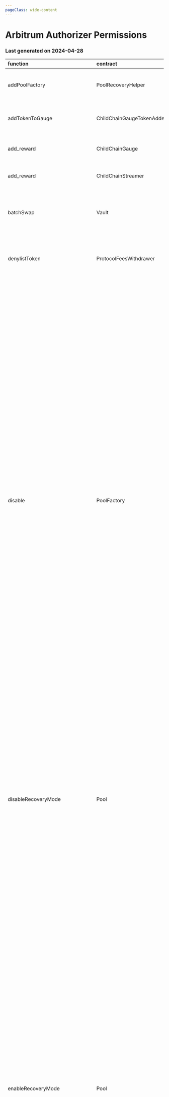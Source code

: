 ```yaml
---
pageClass: wide-content
---
```


# Arbitrum Authorizer Permissions

### Last generated on 2024-04-28

| function                          | contract                       | callerNames                                                                                                                                                                                                                    | callerAddresses                                                                                                                                                                                                                                                                                                                                                                                                                                                                                                                                                                                                          | deployments                                                                                                                                                                                                                                                                                                                                                                                                                                                                                                                                                                                                                                                                                                                                                                                                                                                                                                                                                                                                                                                                                                                                                                                                                                                                                                                                                                                                                                                                                                                                                                                                                                                                                                                                                                                                                                                                                                                                                                                                                                                                                                                                                                                                                                                                                                                                                                                                                                                                                                                                                                                                                                                                   | description                                                                                                                                                                                                                                                      |
|:----------------------------------|:-------------------------------|:-------------------------------------------------------------------------------------------------------------------------------------------------------------------------------------------------------------------------------|:-------------------------------------------------------------------------------------------------------------------------------------------------------------------------------------------------------------------------------------------------------------------------------------------------------------------------------------------------------------------------------------------------------------------------------------------------------------------------------------------------------------------------------------------------------------------------------------------------------------------------|:------------------------------------------------------------------------------------------------------------------------------------------------------------------------------------------------------------------------------------------------------------------------------------------------------------------------------------------------------------------------------------------------------------------------------------------------------------------------------------------------------------------------------------------------------------------------------------------------------------------------------------------------------------------------------------------------------------------------------------------------------------------------------------------------------------------------------------------------------------------------------------------------------------------------------------------------------------------------------------------------------------------------------------------------------------------------------------------------------------------------------------------------------------------------------------------------------------------------------------------------------------------------------------------------------------------------------------------------------------------------------------------------------------------------------------------------------------------------------------------------------------------------------------------------------------------------------------------------------------------------------------------------------------------------------------------------------------------------------------------------------------------------------------------------------------------------------------------------------------------------------------------------------------------------------------------------------------------------------------------------------------------------------------------------------------------------------------------------------------------------------------------------------------------------------------------------------------------------------------------------------------------------------------------------------------------------------------------------------------------------------------------------------------------------------------------------------------------------------------------------------------------------------------------------------------------------------------------------------------------------------------------------------------------------------|:-----------------------------------------------------------------------------------------------------------------------------------------------------------------------------------------------------------------------------------------------------------------|
| addPoolFactory                    | PoolRecoveryHelper             | ['multisigs/blabs_ops']                                                                                                                                                                                                        | ['[0x56ebA8dcDcEC3161Dd220c4B4131c27aF201F892](https://arbiscan.io/address/0x56ebA8dcDcEC3161Dd220c4B4131c27aF201F892)']                                                                                                                                                                                                                                                                                                                                                                                                                                                                                                 | ['[20221123-pool-recovery-helper](https://github.com/balancer/balancer-deployments/blob/master/tasks/20221123-pool-recovery-helper)']                                                                                                                                                                                                                                                                                                                                                                                                                                                                                                                                                                                                                                                                                                                                                                                                                                                                                                                                                                                                                                                                                                                                                                                                                                                                                                                                                                                                                                                                                                                                                                                                                                                                                                                                                                                                                                                                                                                                                                                                                                                                                                                                                                                                                                                                                                                                                                                                                                                                                                                                         | Adds a Pool Factory and all pools it created to the [poolRecoveryHelper](https://forum.balancer.fi/t/bip-121-permission-granting-recovery-mode/4045#grant-the-following-roles-to-the-balancer-labs-ops-multisigs-on-each-network-5) for monitoring.              |
| addTokenToGauge                   | ChildChainGaugeTokenAdder      | ['multisigs/lm']                                                                                                                                                                                                               | ['[0xc38c5f97B34E175FFd35407fc91a937300E33860](https://arbiscan.io/address/0xc38c5f97B34E175FFd35407fc91a937300E33860)']                                                                                                                                                                                                                                                                                                                                                                                                                                                                                                 | ['[20220527-child-chain-gauge-token-adder](https://github.com/balancer/balancer-deployments/blob/master/tasks/20220527-child-chain-gauge-token-adder)']                                                                                                                                                                                                                                                                                                                                                                                                                                                                                                                                                                                                                                                                                                                                                                                                                                                                                                                                                                                                                                                                                                                                                                                                                                                                                                                                                                                                                                                                                                                                                                                                                                                                                                                                                                                                                                                                                                                                                                                                                                                                                                                                                                                                                                                                                                                                                                                                                                                                                                                       | Whitelists a new token to be used as a reward token for a particular gauge.                                                                                                                                                                                      |
| add_reward                        | ChildChainGauge                | ['multisigs/lm']                                                                                                                                                                                                               | ['[0xc38c5f97B34E175FFd35407fc91a937300E33860](https://arbiscan.io/address/0xc38c5f97B34E175FFd35407fc91a937300E33860)']                                                                                                                                                                                                                                                                                                                                                                                                                                                                                                 | ['[20230316-child-chain-gauge-factory-v2](https://github.com/balancer/balancer-deployments/blob/master/tasks/20230316-child-chain-gauge-factory-v2)']                                                                                                                                                                                                                                                                                                                                                                                                                                                                                                                                                                                                                                                                                                                                                                                                                                                                                                                                                                                                                                                                                                                                                                                                                                                                                                                                                                                                                                                                                                                                                                                                                                                                                                                                                                                                                                                                                                                                                                                                                                                                                                                                                                                                                                                                                                                                                                                                                                                                                                                         | Enables a reward token for direct incentives on a gauge.                                                                                                                                                                                                         |
| add_reward                        | ChildChainStreamer             | ['20220527-child-chain-gauge-token-adder/ChildChainGaugeTokenAdder']                                                                                                                                                           | ['[0xbfD9769b061E57e478690299011A028194D66e3C](https://arbiscan.io/address/0xbfD9769b061E57e478690299011A028194D66e3C)']                                                                                                                                                                                                                                                                                                                                                                                                                                                                                                 | ['[20220413-child-chain-gauge-factory](https://github.com/balancer/balancer-deployments/blob/master/tasks/20220413-child-chain-gauge-factory)']                                                                                                                                                                                                                                                                                                                                                                                                                                                                                                                                                                                                                                                                                                                                                                                                                                                                                                                                                                                                                                                                                                                                                                                                                                                                                                                                                                                                                                                                                                                                                                                                                                                                                                                                                                                                                                                                                                                                                                                                                                                                                                                                                                                                                                                                                                                                                                                                                                                                                                                               | Not Found                                                                                                                                                                                                                                                        |
| batchSwap                         | Vault                          | ['20211203-batch-relayer/BalancerRelayer', '20230314-batch-relayer-v5/BalancerRelayer', '20231031-batch-relayer-v6/BalancerRelayer', '20220916-batch-relayer-v4/BalancerRelayer', '20220720-batch-relayer-v3/BalancerRelayer'] | ['[0x466262c2a275aB106E54D95B5B04603e12b58cA1](https://arbiscan.io/address/0x466262c2a275aB106E54D95B5B04603e12b58cA1)', '[0x598ce0f1ab64B27256759ef99d883EE51138b9bd](https://arbiscan.io/address/0x598ce0f1ab64B27256759ef99d883EE51138b9bd)', '[0x9B892E515D2Ab8869F17488d64B3b918731cc70d](https://arbiscan.io/address/0x9B892E515D2Ab8869F17488d64B3b918731cc70d)', '[0x42E49B48573c725ee32d2579060Ed06894f97002](https://arbiscan.io/address/0x42E49B48573c725ee32d2579060Ed06894f97002)', '[0x5bf3B7c14b10f16939d63Bd679264A1Aa951B4D5](https://arbiscan.io/address/0x5bf3B7c14b10f16939d63Bd679264A1Aa951B4D5)'] | ['[20210418-vault](https://github.com/balancer/balancer-deployments/blob/master/tasks/20210418-vault)']                                                                                                                                                                                                                                                                                                                                                                                                                                                                                                                                                                                                                                                                                                                                                                                                                                                                                                                                                                                                                                                                                                                                                                                                                                                                                                                                                                                                                                                                                                                                                                                                                                                                                                                                                                                                                                                                                                                                                                                                                                                                                                                                                                                                                                                                                                                                                                                                                                                                                                                                                                       | Allow a relayer to make a multihop trade or source liquidity from multiple pools on a users behalf.  [Relayer permissions notes](https://github.com/BalancerMaxis/multisig-ops/blob/staging/docs/Authorizer/vault_permissions.md).                               |
| denylistToken                     | ProtocolFeesWithdrawer         | ['multisigs/emergency']                                                                                                                                                                                                        | ['[0xf404C5a0c02397f0908A3524fc5eb84e68Bbe60D](https://arbiscan.io/address/0xf404C5a0c02397f0908A3524fc5eb84e68Bbe60D)']                                                                                                                                                                                                                                                                                                                                                                                                                                                                                                 | ['[20220517-protocol-fee-withdrawer](https://github.com/balancer/balancer-deployments/blob/master/tasks/20220517-protocol-fee-withdrawer)']                                                                                                                                                                                                                                                                                                                                                                                                                                                                                                                                                                                                                                                                                                                                                                                                                                                                                                                                                                                                                                                                                                                                                                                                                                                                                                                                                                                                                                                                                                                                                                                                                                                                                                                                                                                                                                                                                                                                                                                                                                                                                                                                                                                                                                                                                                                                                                                                                                                                                                                                   | Adds a token to the ProtocolFeeWithdrawer deny list which prevents the withdrawal of that token from the ProtocolFeeCollector.                                                                                                                                   |
| disable                           | PoolFactory                    | ['multisigs/blabs_ops', 'multisigs/emergency', 'multisigs/dao']                                                                                                                                                                | ['[0x56ebA8dcDcEC3161Dd220c4B4131c27aF201F892](https://arbiscan.io/address/0x56ebA8dcDcEC3161Dd220c4B4131c27aF201F892)', '[0xaF23DC5983230E9eEAf93280e312e57539D098D0](https://arbiscan.io/address/0xaF23DC5983230E9eEAf93280e312e57539D098D0)', '[0xf404C5a0c02397f0908A3524fc5eb84e68Bbe60D](https://arbiscan.io/address/0xf404C5a0c02397f0908A3524fc5eb84e68Bbe60D)']                                                                                                                                                                                                                                                 | ['[20220817-aave-rebalanced-linear-pool](https://github.com/balancer/balancer-deployments/blob/master/tasks/20220817-aave-rebalanced-linear-pool)', '[20230320-weighted-pool-v4](https://github.com/balancer/balancer-deployments/blob/master/tasks/20230320-weighted-pool-v4)', '[20230409-yearn-linear-pool-v2](https://github.com/balancer/balancer-deployments/blob/master/tasks/20230409-yearn-linear-pool-v2)', '[20220908-weighted-pool-v2](https://github.com/balancer/balancer-deployments/blob/master/tasks/20220908-weighted-pool-v2)', '[20221021-managed-pool](https://github.com/balancer/balancer-deployments/blob/master/tasks/20221021-managed-pool)', '[20230410-aave-linear-pool-v5](https://github.com/balancer/balancer-deployments/blob/master/tasks/20230410-aave-linear-pool-v5)', '[20230411-managed-pool-v2](https://github.com/balancer/balancer-deployments/blob/master/tasks/20230411-managed-pool-v2)', '[20230206-composable-stable-pool-v3](https://github.com/balancer/balancer-deployments/blob/master/tasks/20230206-composable-stable-pool-v3)', '[20230206-aave-rebalanced-linear-pool-v4](https://github.com/balancer/balancer-deployments/blob/master/tasks/20230206-aave-rebalanced-linear-pool-v4)', '[20221207-aave-rebalanced-linear-pool-v3](https://github.com/balancer/balancer-deployments/blob/master/tasks/20221207-aave-rebalanced-linear-pool-v3)', '[20230320-composable-stable-pool-v4](https://github.com/balancer/balancer-deployments/blob/master/tasks/20230320-composable-stable-pool-v4)', '[20211202-no-protocol-fee-lbp](https://github.com/balancer/balancer-deployments/blob/master/tasks/20211202-no-protocol-fee-lbp)', '[20221122-composable-stable-pool-v2](https://github.com/balancer/balancer-deployments/blob/master/tasks/20221122-composable-stable-pool-v2)', '[20230206-weighted-pool-v3](https://github.com/balancer/balancer-deployments/blob/master/tasks/20230206-weighted-pool-v3)', '[20230206-erc4626-linear-pool-v3](https://github.com/balancer/balancer-deployments/blob/master/tasks/20230206-erc4626-linear-pool-v3)', '[20230409-erc4626-linear-pool-v4](https://github.com/balancer/balancer-deployments/blob/master/tasks/20230409-erc4626-linear-pool-v4)', '[20220906-composable-stable-pool](https://github.com/balancer/balancer-deployments/blob/master/tasks/20220906-composable-stable-pool)', '[20230711-composable-stable-pool-v5](https://github.com/balancer/balancer-deployments/blob/master/tasks/20230711-composable-stable-pool-v5)', '[20230213-yearn-linear-pool](https://github.com/balancer/balancer-deployments/blob/master/tasks/20230213-yearn-linear-pool)'] | Disables new creation of pools from a pool factory.                                                                                                                                                                                                              |
| disableRecoveryMode               | Pool                           | ['multisigs/emergency']                                                                                                                                                                                                        | ['[0xf404C5a0c02397f0908A3524fc5eb84e68Bbe60D](https://arbiscan.io/address/0xf404C5a0c02397f0908A3524fc5eb84e68Bbe60D)']                                                                                                                                                                                                                                                                                                                                                                                                                                                                                                 | ['[20230320-weighted-pool-v4](https://github.com/balancer/balancer-deployments/blob/master/tasks/20230320-weighted-pool-v4)', '[20230206-composable-stable-pool-v3](https://github.com/balancer/balancer-deployments/blob/master/tasks/20230206-composable-stable-pool-v3)', '[20230711-composable-stable-pool-v5](https://github.com/balancer/balancer-deployments/blob/master/tasks/20230711-composable-stable-pool-v5)', '[20230320-composable-stable-pool-v4](https://github.com/balancer/balancer-deployments/blob/master/tasks/20230320-composable-stable-pool-v4)', '[20221122-composable-stable-pool-v2](https://github.com/balancer/balancer-deployments/blob/master/tasks/20221122-composable-stable-pool-v2)', '[20230206-weighted-pool-v3](https://github.com/balancer/balancer-deployments/blob/master/tasks/20230206-weighted-pool-v3)', '[20220906-composable-stable-pool](https://github.com/balancer/balancer-deployments/blob/master/tasks/20220906-composable-stable-pool)']                                                                                                                                                                                                                                                                                                                                                                                                                                                                                                                                                                                                                                                                                                                                                                                                                                                                                                                                                                                                                                                                                                                                                                                                                                                                                                                                                                                                                                                                                                                                                                                                                                                                               | Removes a pool from [Recovery Mode](https://medium.com/@0xSkly/inside-balancer-code-recoverymode-9af34ce5ab72).                                                                                                                                                  |
| enableRecoveryMode                | Pool                           | ['20221123-pool-recovery-helper/PoolRecoveryHelper', 'multisigs/emergency', 'multisigs/dao']                                                                                                                                   | ['[0xb5e56CC3d2e38e53b1166175C59e921A37cDC1E2](https://arbiscan.io/address/0xb5e56CC3d2e38e53b1166175C59e921A37cDC1E2)', '[0xaF23DC5983230E9eEAf93280e312e57539D098D0](https://arbiscan.io/address/0xaF23DC5983230E9eEAf93280e312e57539D098D0)', '[0xf404C5a0c02397f0908A3524fc5eb84e68Bbe60D](https://arbiscan.io/address/0xf404C5a0c02397f0908A3524fc5eb84e68Bbe60D)']                                                                                                                                                                                                                                                 | ['[20220817-aave-rebalanced-linear-pool](https://github.com/balancer/balancer-deployments/blob/master/tasks/20220817-aave-rebalanced-linear-pool)', '[20230320-weighted-pool-v4](https://github.com/balancer/balancer-deployments/blob/master/tasks/20230320-weighted-pool-v4)', '[20230409-yearn-linear-pool-v2](https://github.com/balancer/balancer-deployments/blob/master/tasks/20230409-yearn-linear-pool-v2)', '[20220908-weighted-pool-v2](https://github.com/balancer/balancer-deployments/blob/master/tasks/20220908-weighted-pool-v2)', '[20220609-stable-pool-v2](https://github.com/balancer/balancer-deployments/blob/master/tasks/20220609-stable-pool-v2)', '[20230206-composable-stable-pool-v3](https://github.com/balancer/balancer-deployments/blob/master/tasks/20230206-composable-stable-pool-v3)', '[20230711-composable-stable-pool-v5](https://github.com/balancer/balancer-deployments/blob/master/tasks/20230711-composable-stable-pool-v5)', '[20230206-erc4626-linear-pool-v3](https://github.com/balancer/balancer-deployments/blob/master/tasks/20230206-erc4626-linear-pool-v3)', '[20230206-aave-rebalanced-linear-pool-v4](https://github.com/balancer/balancer-deployments/blob/master/tasks/20230206-aave-rebalanced-linear-pool-v4)', '[20230213-yearn-linear-pool](https://github.com/balancer/balancer-deployments/blob/master/tasks/20230213-yearn-linear-pool)', '[20221207-aave-rebalanced-linear-pool-v3](https://github.com/balancer/balancer-deployments/blob/master/tasks/20221207-aave-rebalanced-linear-pool-v3)', '[20230410-aave-linear-pool-v5](https://github.com/balancer/balancer-deployments/blob/master/tasks/20230410-aave-linear-pool-v5)', '[20230320-composable-stable-pool-v4](https://github.com/balancer/balancer-deployments/blob/master/tasks/20230320-composable-stable-pool-v4)', '[20230411-managed-pool-v2](https://github.com/balancer/balancer-deployments/blob/master/tasks/20230411-managed-pool-v2)', '[20221122-composable-stable-pool-v2](https://github.com/balancer/balancer-deployments/blob/master/tasks/20221122-composable-stable-pool-v2)', '[20230206-weighted-pool-v3](https://github.com/balancer/balancer-deployments/blob/master/tasks/20230206-weighted-pool-v3)', '[20230409-erc4626-linear-pool-v4](https://github.com/balancer/balancer-deployments/blob/master/tasks/20230409-erc4626-linear-pool-v4)', '[20220906-composable-stable-pool](https://github.com/balancer/balancer-deployments/blob/master/tasks/20220906-composable-stable-pool)']                                                                                                                                | Puts a pool into [Recovery Mode](https://medium.com/@0xSkly/inside-balancer-code-recoverymode-9af34ce5ab72).                                                                                                                                                     |
| exitPool                          | Vault                          | ['20211203-batch-relayer/BalancerRelayer', '20230314-batch-relayer-v5/BalancerRelayer', '20231031-batch-relayer-v6/BalancerRelayer', '20220916-batch-relayer-v4/BalancerRelayer', '20220720-batch-relayer-v3/BalancerRelayer'] | ['[0x466262c2a275aB106E54D95B5B04603e12b58cA1](https://arbiscan.io/address/0x466262c2a275aB106E54D95B5B04603e12b58cA1)', '[0x598ce0f1ab64B27256759ef99d883EE51138b9bd](https://arbiscan.io/address/0x598ce0f1ab64B27256759ef99d883EE51138b9bd)', '[0x9B892E515D2Ab8869F17488d64B3b918731cc70d](https://arbiscan.io/address/0x9B892E515D2Ab8869F17488d64B3b918731cc70d)', '[0x42E49B48573c725ee32d2579060Ed06894f97002](https://arbiscan.io/address/0x42E49B48573c725ee32d2579060Ed06894f97002)', '[0x5bf3B7c14b10f16939d63Bd679264A1Aa951B4D5](https://arbiscan.io/address/0x5bf3B7c14b10f16939d63Bd679264A1Aa951B4D5)'] | ['[20210418-vault](https://github.com/balancer/balancer-deployments/blob/master/tasks/20210418-vault)']                                                                                                                                                                                                                                                                                                                                                                                                                                                                                                                                                                                                                                                                                                                                                                                                                                                                                                                                                                                                                                                                                                                                                                                                                                                                                                                                                                                                                                                                                                                                                                                                                                                                                                                                                                                                                                                                                                                                                                                                                                                                                                                                                                                                                                                                                                                                                                                                                                                                                                                                                                       | Allow a relayer to remove liquidity from a pool on the user's behalf.  [Relayer permissions notes](https://github.com/BalancerMaxis/multisig-ops/blob/staging/docs/Authorizer/vault_permissions.md).                                                             |
| joinPool                          | Vault                          | ['20211203-batch-relayer/BalancerRelayer', '20230314-batch-relayer-v5/BalancerRelayer', '20231031-batch-relayer-v6/BalancerRelayer', '20220916-batch-relayer-v4/BalancerRelayer', '20220720-batch-relayer-v3/BalancerRelayer'] | ['[0x466262c2a275aB106E54D95B5B04603e12b58cA1](https://arbiscan.io/address/0x466262c2a275aB106E54D95B5B04603e12b58cA1)', '[0x598ce0f1ab64B27256759ef99d883EE51138b9bd](https://arbiscan.io/address/0x598ce0f1ab64B27256759ef99d883EE51138b9bd)', '[0x9B892E515D2Ab8869F17488d64B3b918731cc70d](https://arbiscan.io/address/0x9B892E515D2Ab8869F17488d64B3b918731cc70d)', '[0x42E49B48573c725ee32d2579060Ed06894f97002](https://arbiscan.io/address/0x42E49B48573c725ee32d2579060Ed06894f97002)', '[0x5bf3B7c14b10f16939d63Bd679264A1Aa951B4D5](https://arbiscan.io/address/0x5bf3B7c14b10f16939d63Bd679264A1Aa951B4D5)'] | ['[20210418-vault](https://github.com/balancer/balancer-deployments/blob/master/tasks/20210418-vault)']                                                                                                                                                                                                                                                                                                                                                                                                                                                                                                                                                                                                                                                                                                                                                                                                                                                                                                                                                                                                                                                                                                                                                                                                                                                                                                                                                                                                                                                                                                                                                                                                                                                                                                                                                                                                                                                                                                                                                                                                                                                                                                                                                                                                                                                                                                                                                                                                                                                                                                                                                                       | Allow a relayer to add liquidity to a pool on the user's behalf.   [Relayer permissions notes](https://github.com/BalancerMaxis/multisig-ops/blob/staging/docs/Authorizer/vault_permissions.md).                                                                 |
| manageUserBalance                 | Vault                          | ['20211203-batch-relayer/BalancerRelayer', '20230314-batch-relayer-v5/BalancerRelayer', '20231031-batch-relayer-v6/BalancerRelayer', '20220916-batch-relayer-v4/BalancerRelayer', '20220720-batch-relayer-v3/BalancerRelayer'] | ['[0x466262c2a275aB106E54D95B5B04603e12b58cA1](https://arbiscan.io/address/0x466262c2a275aB106E54D95B5B04603e12b58cA1)', '[0x598ce0f1ab64B27256759ef99d883EE51138b9bd](https://arbiscan.io/address/0x598ce0f1ab64B27256759ef99d883EE51138b9bd)', '[0x9B892E515D2Ab8869F17488d64B3b918731cc70d](https://arbiscan.io/address/0x9B892E515D2Ab8869F17488d64B3b918731cc70d)', '[0x42E49B48573c725ee32d2579060Ed06894f97002](https://arbiscan.io/address/0x42E49B48573c725ee32d2579060Ed06894f97002)', '[0x5bf3B7c14b10f16939d63Bd679264A1Aa951B4D5](https://arbiscan.io/address/0x5bf3B7c14b10f16939d63Bd679264A1Aa951B4D5)'] | ['[20210418-vault](https://github.com/balancer/balancer-deployments/blob/master/tasks/20210418-vault)']                                                                                                                                                                                                                                                                                                                                                                                                                                                                                                                                                                                                                                                                                                                                                                                                                                                                                                                                                                                                                                                                                                                                                                                                                                                                                                                                                                                                                                                                                                                                                                                                                                                                                                                                                                                                                                                                                                                                                                                                                                                                                                                                                                                                                                                                                                                                                                                                                                                                                                                                                                       | Utilize existing Vault allowances and internal balances so that a user does not have to re-approve the new relayer for each token. [Relayer permissions notes](https://github.com/BalancerMaxis/multisig-ops/blob/staging/docs/Authorizer/vault_permissions.md). |
| notify_reward_amount              | ChildChainStreamer             | ['multisigs/blabs_ops']                                                                                                                                                                                                        | ['[0x56ebA8dcDcEC3161Dd220c4B4131c27aF201F892](https://arbiscan.io/address/0x56ebA8dcDcEC3161Dd220c4B4131c27aF201F892)']                                                                                                                                                                                                                                                                                                                                                                                                                                                                                                 | ['[20220413-child-chain-gauge-factory](https://github.com/balancer/balancer-deployments/blob/master/tasks/20220413-child-chain-gauge-factory)']                                                                                                                                                                                                                                                                                                                                                                                                                                                                                                                                                                                                                                                                                                                                                                                                                                                                                                                                                                                                                                                                                                                                                                                                                                                                                                                                                                                                                                                                                                                                                                                                                                                                                                                                                                                                                                                                                                                                                                                                                                                                                                                                                                                                                                                                                                                                                                                                                                                                                                                               | Begins a seven day distribution of token rewards.                                                                                                                                                                                                                |
| pause                             | Pool                           | ['multisigs/emergency']                                                                                                                                                                                                        | ['[0xf404C5a0c02397f0908A3524fc5eb84e68Bbe60D](https://arbiscan.io/address/0xf404C5a0c02397f0908A3524fc5eb84e68Bbe60D)']                                                                                                                                                                                                                                                                                                                                                                                                                                                                                                 | ['[20220817-aave-rebalanced-linear-pool](https://github.com/balancer/balancer-deployments/blob/master/tasks/20220817-aave-rebalanced-linear-pool)', '[20230320-weighted-pool-v4](https://github.com/balancer/balancer-deployments/blob/master/tasks/20230320-weighted-pool-v4)', '[20230409-yearn-linear-pool-v2](https://github.com/balancer/balancer-deployments/blob/master/tasks/20230409-yearn-linear-pool-v2)', '[20220908-weighted-pool-v2](https://github.com/balancer/balancer-deployments/blob/master/tasks/20220908-weighted-pool-v2)', '[20230206-composable-stable-pool-v3](https://github.com/balancer/balancer-deployments/blob/master/tasks/20230206-composable-stable-pool-v3)', '[20230711-composable-stable-pool-v5](https://github.com/balancer/balancer-deployments/blob/master/tasks/20230711-composable-stable-pool-v5)', '[20230410-aave-linear-pool-v5](https://github.com/balancer/balancer-deployments/blob/master/tasks/20230410-aave-linear-pool-v5)', '[20230320-composable-stable-pool-v4](https://github.com/balancer/balancer-deployments/blob/master/tasks/20230320-composable-stable-pool-v4)', '[20230411-managed-pool-v2](https://github.com/balancer/balancer-deployments/blob/master/tasks/20230411-managed-pool-v2)', '[20221122-composable-stable-pool-v2](https://github.com/balancer/balancer-deployments/blob/master/tasks/20221122-composable-stable-pool-v2)', '[20230206-weighted-pool-v3](https://github.com/balancer/balancer-deployments/blob/master/tasks/20230206-weighted-pool-v3)', '[20230409-erc4626-linear-pool-v4](https://github.com/balancer/balancer-deployments/blob/master/tasks/20230409-erc4626-linear-pool-v4)', '[20220906-composable-stable-pool](https://github.com/balancer/balancer-deployments/blob/master/tasks/20220906-composable-stable-pool)']                                                                                                                                                                                                                                                                                                                                                                                                                                                                                                                                                                                                                                                                                                                                                                                                                                                   | Stops trading in a pool.  Proportinal withdraws are still possible.                                                                                                                                                                                              |
| registerProtocolId                | ProtocolIdRegistry             | ['multisigs/lm']                                                                                                                                                                                                               | ['[0xc38c5f97B34E175FFd35407fc91a937300E33860](https://arbiscan.io/address/0xc38c5f97B34E175FFd35407fc91a937300E33860)']                                                                                                                                                                                                                                                                                                                                                                                                                                                                                                 | ['[20230223-protocol-id-registry](https://github.com/balancer/balancer-deployments/blob/master/tasks/20230223-protocol-id-registry)']                                                                                                                                                                                                                                                                                                                                                                                                                                                                                                                                                                                                                                                                                                                                                                                                                                                                                                                                                                                                                                                                                                                                                                                                                                                                                                                                                                                                                                                                                                                                                                                                                                                                                                                                                                                                                                                                                                                                                                                                                                                                                                                                                                                                                                                                                                                                                                                                                                                                                                                                         | Registers a protocol in the linear pool protocol registry.                                                                                                                                                                                                       |
| removePoolFactory                 | PoolRecoveryHelper             | ['multisigs/blabs_ops']                                                                                                                                                                                                        | ['[0x56ebA8dcDcEC3161Dd220c4B4131c27aF201F892](https://arbiscan.io/address/0x56ebA8dcDcEC3161Dd220c4B4131c27aF201F892)']                                                                                                                                                                                                                                                                                                                                                                                                                                                                                                 | ['[20221123-pool-recovery-helper](https://github.com/balancer/balancer-deployments/blob/master/tasks/20221123-pool-recovery-helper)']                                                                                                                                                                                                                                                                                                                                                                                                                                                                                                                                                                                                                                                                                                                                                                                                                                                                                                                                                                                                                                                                                                                                                                                                                                                                                                                                                                                                                                                                                                                                                                                                                                                                                                                                                                                                                                                                                                                                                                                                                                                                                                                                                                                                                                                                                                                                                                                                                                                                                                                                         | Removes a Pool Factory and all pools it created to the [poolRecoveryHelper](https://forum.balancer.fi/t/bip-121-permission-granting-recovery-mode/4045#grant-the-following-roles-to-the-balancer-labs-ops-multisigs-on-each-network-5) for monitoring.           |
| renameProtocolId                  | ProtocolIdRegistry             | ['multisigs/lm']                                                                                                                                                                                                               | ['[0xc38c5f97B34E175FFd35407fc91a937300E33860](https://arbiscan.io/address/0xc38c5f97B34E175FFd35407fc91a937300E33860)']                                                                                                                                                                                                                                                                                                                                                                                                                                                                                                 | ['[20230223-protocol-id-registry](https://github.com/balancer/balancer-deployments/blob/master/tasks/20230223-protocol-id-registry)']                                                                                                                                                                                                                                                                                                                                                                                                                                                                                                                                                                                                                                                                                                                                                                                                                                                                                                                                                                                                                                                                                                                                                                                                                                                                                                                                                                                                                                                                                                                                                                                                                                                                                                                                                                                                                                                                                                                                                                                                                                                                                                                                                                                                                                                                                                                                                                                                                                                                                                                                         | Rename a protocolId in the linear pool protocol registry.                                                                                                                                                                                                        |
| setFeeTypePercentage              | ProtocolFeePercentagesProvider | ['UNDEF']                                                                                                                                                                                                                      | ['[0x6207ed574152496c9B072C24FD87cE9cd9E17320](https://arbiscan.io/address/0x6207ed574152496c9B072C24FD87cE9cd9E17320)']                                                                                                                                                                                                                                                                                                                                                                                                                                                                                                 | ['[20220725-protocol-fee-percentages-provider](https://github.com/balancer/balancer-deployments/blob/master/tasks/20220725-protocol-fee-percentages-provider)']                                                                                                                                                                                                                                                                                                                                                                                                                                                                                                                                                                                                                                                                                                                                                                                                                                                                                                                                                                                                                                                                                                                                                                                                                                                                                                                                                                                                                                                                                                                                                                                                                                                                                                                                                                                                                                                                                                                                                                                                                                                                                                                                                                                                                                                                                                                                                                                                                                                                                                               | Sets the protocol fee for a particular fee type for this deployment.                                                                                                                                                                                             |
| setFlashLoanFeePercentage         | ProtocolFeesCollector          | ['20220725-protocol-fee-percentages-provider/ProtocolFeePercentagesProvider']                                                                                                                                                  | ['[0x5ef4c5352882b10893b70DbcaA0C000965bd23c5](https://arbiscan.io/address/0x5ef4c5352882b10893b70DbcaA0C000965bd23c5)']                                                                                                                                                                                                                                                                                                                                                                                                                                                                                                 | ['[20210418-vault](https://github.com/balancer/balancer-deployments/blob/master/tasks/20210418-vault)']                                                                                                                                                                                                                                                                                                                                                                                                                                                                                                                                                                                                                                                                                                                                                                                                                                                                                                                                                                                                                                                                                                                                                                                                                                                                                                                                                                                                                                                                                                                                                                                                                                                                                                                                                                                                                                                                                                                                                                                                                                                                                                                                                                                                                                                                                                                                                                                                                                                                                                                                                                       | Sets the protocol fee charged on flash loans for this deployment.                                                                                                                                                                                                |
| setPaused                         | Pool                           | ['UNDEF']                                                                                                                                                                                                                      | ['[0xE8E4ee488363A032aA57AbE2c0E8BfD6c66685b5](https://arbiscan.io/address/0xE8E4ee488363A032aA57AbE2c0E8BfD6c66685b5)']                                                                                                                                                                                                                                                                                                                                                                                                                                                                                                 | ['[20210418-weighted-pool](https://github.com/balancer/balancer-deployments/blob/master/tasks/20210418-weighted-pool)']                                                                                                                                                                                                                                                                                                                                                                                                                                                                                                                                                                                                                                                                                                                                                                                                                                                                                                                                                                                                                                                                                                                                                                                                                                                                                                                                                                                                                                                                                                                                                                                                                                                                                                                                                                                                                                                                                                                                                                                                                                                                                                                                                                                                                                                                                                                                                                                                                                                                                                                                                       | Stops all trading activity involving the vault.                                                                                                                                                                                                                  |
| setRelayerApproval                | Vault                          | ['20211203-batch-relayer/BalancerRelayer', '20230314-batch-relayer-v5/BalancerRelayer', '20231031-batch-relayer-v6/BalancerRelayer', '20220916-batch-relayer-v4/BalancerRelayer', '20220720-batch-relayer-v3/BalancerRelayer'] | ['[0x466262c2a275aB106E54D95B5B04603e12b58cA1](https://arbiscan.io/address/0x466262c2a275aB106E54D95B5B04603e12b58cA1)', '[0x598ce0f1ab64B27256759ef99d883EE51138b9bd](https://arbiscan.io/address/0x598ce0f1ab64B27256759ef99d883EE51138b9bd)', '[0x9B892E515D2Ab8869F17488d64B3b918731cc70d](https://arbiscan.io/address/0x9B892E515D2Ab8869F17488d64B3b918731cc70d)', '[0x42E49B48573c725ee32d2579060Ed06894f97002](https://arbiscan.io/address/0x42E49B48573c725ee32d2579060Ed06894f97002)', '[0x5bf3B7c14b10f16939d63Bd679264A1Aa951B4D5](https://arbiscan.io/address/0x5bf3B7c14b10f16939d63Bd679264A1Aa951B4D5)'] | ['[20210418-vault](https://github.com/balancer/balancer-deployments/blob/master/tasks/20210418-vault)']                                                                                                                                                                                                                                                                                                                                                                                                                                                                                                                                                                                                                                                                                                                                                                                                                                                                                                                                                                                                                                                                                                                                                                                                                                                                                                                                                                                                                                                                                                                                                                                                                                                                                                                                                                                                                                                                                                                                                                                                                                                                                                                                                                                                                                                                                                                                                                                                                                                                                                                                                                       | Approve the relayer on the user's behalf (user must still provide a signed message). [Relayer permissions notes](https://github.com/BalancerMaxis/multisig-ops/blob/staging/docs/Authorizer/vault_permissions.md).                                               |
| setSwapFeePercentage              | Pool                           | ['UNDEF', 'multisigs/lm', 'multisigs/feeManager']                                                                                                                                                                              | ['[0xc38c5f97B34E175FFd35407fc91a937300E33860](https://arbiscan.io/address/0xc38c5f97B34E175FFd35407fc91a937300E33860)', '[0x7c68c42De679ffB0f16216154C996C354cF1161B](https://arbiscan.io/address/0x7c68c42De679ffB0f16216154C996C354cF1161B)', '[0xad3b67BCA8935Cb510C8D18bD45F0b94F54A968f](https://arbiscan.io/address/0xad3b67BCA8935Cb510C8D18bD45F0b94F54A968f)']                                                                                                                                                                                                                                                 | ['[20220817-aave-rebalanced-linear-pool](https://github.com/balancer/balancer-deployments/blob/master/tasks/20220817-aave-rebalanced-linear-pool)', '[20230320-weighted-pool-v4](https://github.com/balancer/balancer-deployments/blob/master/tasks/20230320-weighted-pool-v4)', '[20230409-yearn-linear-pool-v2](https://github.com/balancer/balancer-deployments/blob/master/tasks/20230409-yearn-linear-pool-v2)', '[20220908-weighted-pool-v2](https://github.com/balancer/balancer-deployments/blob/master/tasks/20220908-weighted-pool-v2)', '[20220609-stable-pool-v2](https://github.com/balancer/balancer-deployments/blob/master/tasks/20220609-stable-pool-v2)', '[20230206-composable-stable-pool-v3](https://github.com/balancer/balancer-deployments/blob/master/tasks/20230206-composable-stable-pool-v3)', '[20230711-composable-stable-pool-v5](https://github.com/balancer/balancer-deployments/blob/master/tasks/20230711-composable-stable-pool-v5)', '[20230206-erc4626-linear-pool-v3](https://github.com/balancer/balancer-deployments/blob/master/tasks/20230206-erc4626-linear-pool-v3)', '[20230206-aave-rebalanced-linear-pool-v4](https://github.com/balancer/balancer-deployments/blob/master/tasks/20230206-aave-rebalanced-linear-pool-v4)', '[20230213-yearn-linear-pool](https://github.com/balancer/balancer-deployments/blob/master/tasks/20230213-yearn-linear-pool)', '[20210418-weighted-pool](https://github.com/balancer/balancer-deployments/blob/master/tasks/20210418-weighted-pool)', '[20230410-aave-linear-pool-v5](https://github.com/balancer/balancer-deployments/blob/master/tasks/20230410-aave-linear-pool-v5)', '[20230320-composable-stable-pool-v4](https://github.com/balancer/balancer-deployments/blob/master/tasks/20230320-composable-stable-pool-v4)', '[20210624-stable-pool](https://github.com/balancer/balancer-deployments/blob/master/tasks/20210624-stable-pool)', '[20221122-composable-stable-pool-v2](https://github.com/balancer/balancer-deployments/blob/master/tasks/20221122-composable-stable-pool-v2)', '[20230206-weighted-pool-v3](https://github.com/balancer/balancer-deployments/blob/master/tasks/20230206-weighted-pool-v3)', '[20230409-erc4626-linear-pool-v4](https://github.com/balancer/balancer-deployments/blob/master/tasks/20230409-erc4626-linear-pool-v4)', '[20220906-composable-stable-pool](https://github.com/balancer/balancer-deployments/blob/master/tasks/20220906-composable-stable-pool)']                                                                                                                                                                          | **Pools:** Authorize change of swap fees for pools that delegate ownership to Balancer Governance: 0xba1ba1... **Deployments**: Sets the protocol fee charged on swaps for this deployment.                                                                      |
| setSwapFeePercentage              | ProtocolFeesCollector          | ['20220725-protocol-fee-percentages-provider/ProtocolFeePercentagesProvider', 'UNDEF']                                                                                                                                         | ['[0x6207ed574152496c9B072C24FD87cE9cd9E17320](https://arbiscan.io/address/0x6207ed574152496c9B072C24FD87cE9cd9E17320)', '[0x5ef4c5352882b10893b70DbcaA0C000965bd23c5](https://arbiscan.io/address/0x5ef4c5352882b10893b70DbcaA0C000965bd23c5)']                                                                                                                                                                                                                                                                                                                                                                         | ['[20210418-vault](https://github.com/balancer/balancer-deployments/blob/master/tasks/20210418-vault)']                                                                                                                                                                                                                                                                                                                                                                                                                                                                                                                                                                                                                                                                                                                                                                                                                                                                                                                                                                                                                                                                                                                                                                                                                                                                                                                                                                                                                                                                                                                                                                                                                                                                                                                                                                                                                                                                                                                                                                                                                                                                                                                                                                                                                                                                                                                                                                                                                                                                                                                                                                       | **Pools:** Authorize change of swap fees for pools that delegate ownership to Balancer Governance: 0xba1ba1... **Deployments**: Sets the protocol fee charged on swaps for this deployment.                                                                      |
| setSwapFeePercentage              | WeightedPool2Tokens            | ['UNDEF']                                                                                                                                                                                                                      | ['[0xad3b67BCA8935Cb510C8D18bD45F0b94F54A968f](https://arbiscan.io/address/0xad3b67BCA8935Cb510C8D18bD45F0b94F54A968f)']                                                                                                                                                                                                                                                                                                                                                                                                                                                                                                 | ['[20210418-weighted-pool](https://github.com/balancer/balancer-deployments/blob/master/tasks/20210418-weighted-pool)']                                                                                                                                                                                                                                                                                                                                                                                                                                                                                                                                                                                                                                                                                                                                                                                                                                                                                                                                                                                                                                                                                                                                                                                                                                                                                                                                                                                                                                                                                                                                                                                                                                                                                                                                                                                                                                                                                                                                                                                                                                                                                                                                                                                                                                                                                                                                                                                                                                                                                                                                                       | **Pools:** Authorize change of swap fees for pools that delegate ownership to Balancer Governance: 0xba1ba1... **Deployments**: Sets the protocol fee charged on swaps for this deployment.                                                                      |
| setTargets                        | Pool                           | ['multisigs/feeManager', 'multisigs/lm']                                                                                                                                                                                       | ['[0xc38c5f97B34E175FFd35407fc91a937300E33860](https://arbiscan.io/address/0xc38c5f97B34E175FFd35407fc91a937300E33860)', '[0x7c68c42De679ffB0f16216154C996C354cF1161B](https://arbiscan.io/address/0x7c68c42De679ffB0f16216154C996C354cF1161B)']                                                                                                                                                                                                                                                                                                                                                                         | ['[20220817-aave-rebalanced-linear-pool](https://github.com/balancer/balancer-deployments/blob/master/tasks/20220817-aave-rebalanced-linear-pool)', '[20230409-yearn-linear-pool-v2](https://github.com/balancer/balancer-deployments/blob/master/tasks/20230409-yearn-linear-pool-v2)', '[20230409-erc4626-linear-pool-v4](https://github.com/balancer/balancer-deployments/blob/master/tasks/20230409-erc4626-linear-pool-v4)', '[20230206-aave-rebalanced-linear-pool-v4](https://github.com/balancer/balancer-deployments/blob/master/tasks/20230206-aave-rebalanced-linear-pool-v4)', '[20230213-yearn-linear-pool](https://github.com/balancer/balancer-deployments/blob/master/tasks/20230213-yearn-linear-pool)', '[20230410-aave-linear-pool-v5](https://github.com/balancer/balancer-deployments/blob/master/tasks/20230410-aave-linear-pool-v5)', '[20230206-erc4626-linear-pool-v3](https://github.com/balancer/balancer-deployments/blob/master/tasks/20230206-erc4626-linear-pool-v3)']                                                                                                                                                                                                                                                                                                                                                                                                                                                                                                                                                                                                                                                                                                                                                                                                                                                                                                                                                                                                                                                                                                                                                                                                                                                                                                                                                                                                                                                                                                                                                                                                                                                                         | Allows setting the targets of the linear pools. Targets determine the ideal amount of unwrapped tokens.                                                                                                                                                          |
| setTokenRateCacheDuration         | Pool                           | ['multisigs/dao']                                                                                                                                                                                                              | ['[0xaF23DC5983230E9eEAf93280e312e57539D098D0](https://arbiscan.io/address/0xaF23DC5983230E9eEAf93280e312e57539D098D0)']                                                                                                                                                                                                                                                                                                                                                                                                                                                                                                 | ['[20230320-composable-stable-pool-v4](https://github.com/balancer/balancer-deployments/blob/master/tasks/20230320-composable-stable-pool-v4)', '[20230206-composable-stable-pool-v3](https://github.com/balancer/balancer-deployments/blob/master/tasks/20230206-composable-stable-pool-v3)']                                                                                                                                                                                                                                                                                                                                                                                                                                                                                                                                                                                                                                                                                                                                                                                                                                                                                                                                                                                                                                                                                                                                                                                                                                                                                                                                                                                                                                                                                                                                                                                                                                                                                                                                                                                                                                                                                                                                                                                                                                                                                                                                                                                                                                                                                                                                                                                | Manage price caching on linear pools. See [here](https://forum.balancer.fi/t/proposal-boosted-pools-authorize-gauntlet-and-the-ballers-multisig-to-manage-pool-parameters/2400) for more details on configurable settings for linear pools.                      |
| set_rewards                       | RewardsOnlyGauge               | ['20220527-child-chain-gauge-token-adder/ChildChainGaugeTokenAdder']                                                                                                                                                           | ['[0xbfD9769b061E57e478690299011A028194D66e3C](https://arbiscan.io/address/0xbfD9769b061E57e478690299011A028194D66e3C)']                                                                                                                                                                                                                                                                                                                                                                                                                                                                                                 | ['[20220413-child-chain-gauge-factory](https://github.com/balancer/balancer-deployments/blob/master/tasks/20220413-child-chain-gauge-factory)']                                                                                                                                                                                                                                                                                                                                                                                                                                                                                                                                                                                                                                                                                                                                                                                                                                                                                                                                                                                                                                                                                                                                                                                                                                                                                                                                                                                                                                                                                                                                                                                                                                                                                                                                                                                                                                                                                                                                                                                                                                                                                                                                                                                                                                                                                                                                                                                                                                                                                                                               | Not Found                                                                                                                                                                                                                                                        |
| startAmplificationParameterUpdate | Pool                           | ['multisigs/feeManager', 'multisigs/lm']                                                                                                                                                                                       | ['[0xc38c5f97B34E175FFd35407fc91a937300E33860](https://arbiscan.io/address/0xc38c5f97B34E175FFd35407fc91a937300E33860)', '[0x7c68c42De679ffB0f16216154C996C354cF1161B](https://arbiscan.io/address/0x7c68c42De679ffB0f16216154C996C354cF1161B)']                                                                                                                                                                                                                                                                                                                                                                         | ['[20220609-stable-pool-v2](https://github.com/balancer/balancer-deployments/blob/master/tasks/20220609-stable-pool-v2)', '[20230206-composable-stable-pool-v3](https://github.com/balancer/balancer-deployments/blob/master/tasks/20230206-composable-stable-pool-v3)', '[20230711-composable-stable-pool-v5](https://github.com/balancer/balancer-deployments/blob/master/tasks/20230711-composable-stable-pool-v5)', '[20230320-composable-stable-pool-v4](https://github.com/balancer/balancer-deployments/blob/master/tasks/20230320-composable-stable-pool-v4)', '[20210624-stable-pool](https://github.com/balancer/balancer-deployments/blob/master/tasks/20210624-stable-pool)', '[20221122-composable-stable-pool-v2](https://github.com/balancer/balancer-deployments/blob/master/tasks/20221122-composable-stable-pool-v2)', '[20220906-composable-stable-pool](https://github.com/balancer/balancer-deployments/blob/master/tasks/20220906-composable-stable-pool)']                                                                                                                                                                                                                                                                                                                                                                                                                                                                                                                                                                                                                                                                                                                                                                                                                                                                                                                                                                                                                                                                                                                                                                                                                                                                                                                                                                                                                                                                                                                                                                                                                                                                                             | Start ramping up or down the A factor of a stableswap pool that delegated ownership to Balancer Governance: 0xba1ba1...                                                                                                                                          |
| stopAmplificationParameterUpdate  | Pool                           | ['multisigs/feeManager', 'multisigs/lm']                                                                                                                                                                                       | ['[0xc38c5f97B34E175FFd35407fc91a937300E33860](https://arbiscan.io/address/0xc38c5f97B34E175FFd35407fc91a937300E33860)', '[0x7c68c42De679ffB0f16216154C996C354cF1161B](https://arbiscan.io/address/0x7c68c42De679ffB0f16216154C996C354cF1161B)']                                                                                                                                                                                                                                                                                                                                                                         | ['[20220609-stable-pool-v2](https://github.com/balancer/balancer-deployments/blob/master/tasks/20220609-stable-pool-v2)', '[20230206-composable-stable-pool-v3](https://github.com/balancer/balancer-deployments/blob/master/tasks/20230206-composable-stable-pool-v3)', '[20230711-composable-stable-pool-v5](https://github.com/balancer/balancer-deployments/blob/master/tasks/20230711-composable-stable-pool-v5)', '[20230320-composable-stable-pool-v4](https://github.com/balancer/balancer-deployments/blob/master/tasks/20230320-composable-stable-pool-v4)', '[20210624-stable-pool](https://github.com/balancer/balancer-deployments/blob/master/tasks/20210624-stable-pool)', '[20221122-composable-stable-pool-v2](https://github.com/balancer/balancer-deployments/blob/master/tasks/20221122-composable-stable-pool-v2)', '[20220906-composable-stable-pool](https://github.com/balancer/balancer-deployments/blob/master/tasks/20220906-composable-stable-pool)']                                                                                                                                                                                                                                                                                                                                                                                                                                                                                                                                                                                                                                                                                                                                                                                                                                                                                                                                                                                                                                                                                                                                                                                                                                                                                                                                                                                                                                                                                                                                                                                                                                                                                             | Stop A-factor change leaving the A-Factor at its currently set value on a stableswap pool that delegated ownership to Balancer Governance: 0xba1ba1...                                                                                                           |
| swap                              | Vault                          | ['20211203-batch-relayer/BalancerRelayer', '20230314-batch-relayer-v5/BalancerRelayer', '20231031-batch-relayer-v6/BalancerRelayer', '20220916-batch-relayer-v4/BalancerRelayer', '20220720-batch-relayer-v3/BalancerRelayer'] | ['[0x466262c2a275aB106E54D95B5B04603e12b58cA1](https://arbiscan.io/address/0x466262c2a275aB106E54D95B5B04603e12b58cA1)', '[0x598ce0f1ab64B27256759ef99d883EE51138b9bd](https://arbiscan.io/address/0x598ce0f1ab64B27256759ef99d883EE51138b9bd)', '[0x9B892E515D2Ab8869F17488d64B3b918731cc70d](https://arbiscan.io/address/0x9B892E515D2Ab8869F17488d64B3b918731cc70d)', '[0x42E49B48573c725ee32d2579060Ed06894f97002](https://arbiscan.io/address/0x42E49B48573c725ee32d2579060Ed06894f97002)', '[0x5bf3B7c14b10f16939d63Bd679264A1Aa951B4D5](https://arbiscan.io/address/0x5bf3B7c14b10f16939d63Bd679264A1Aa951B4D5)'] | ['[20210418-vault](https://github.com/balancer/balancer-deployments/blob/master/tasks/20210418-vault)']                                                                                                                                                                                                                                                                                                                                                                                                                                                                                                                                                                                                                                                                                                                                                                                                                                                                                                                                                                                                                                                                                                                                                                                                                                                                                                                                                                                                                                                                                                                                                                                                                                                                                                                                                                                                                                                                                                                                                                                                                                                                                                                                                                                                                                                                                                                                                                                                                                                                                                                                                                       | Allow a relayer to trade within a single pool on the user's behalf. [Relayer permissions notes](https://github.com/BalancerMaxis/multisig-ops/blob/staging/docs/Authorizer/vault_permissions.md).                                                                |
| unpause                           | Pool                           | ['multisigs/emergency']                                                                                                                                                                                                        | ['[0xf404C5a0c02397f0908A3524fc5eb84e68Bbe60D](https://arbiscan.io/address/0xf404C5a0c02397f0908A3524fc5eb84e68Bbe60D)']                                                                                                                                                                                                                                                                                                                                                                                                                                                                                                 | ['[20220817-aave-rebalanced-linear-pool](https://github.com/balancer/balancer-deployments/blob/master/tasks/20220817-aave-rebalanced-linear-pool)', '[20220908-weighted-pool-v2](https://github.com/balancer/balancer-deployments/blob/master/tasks/20220908-weighted-pool-v2)', '[20221122-composable-stable-pool-v2](https://github.com/balancer/balancer-deployments/blob/master/tasks/20221122-composable-stable-pool-v2)', '[20220906-composable-stable-pool](https://github.com/balancer/balancer-deployments/blob/master/tasks/20220906-composable-stable-pool)']                                                                                                                                                                                                                                                                                                                                                                                                                                                                                                                                                                                                                                                                                                                                                                                                                                                                                                                                                                                                                                                                                                                                                                                                                                                                                                                                                                                                                                                                                                                                                                                                                                                                                                                                                                                                                                                                                                                                                                                                                                                                                                      | Unpause a pool, allowing it to resume trading.                                                                                                                                                                                                                   |
| withdrawCollectedFees             | ProtocolFeesCollector          | ['20220517-protocol-fee-withdrawer/ProtocolFeesWithdrawer']                                                                                                                                                                    | ['[0x70Bbd023481788e443472e123AB963e5EBF58D06](https://arbiscan.io/address/0x70Bbd023481788e443472e123AB963e5EBF58D06)']                                                                                                                                                                                                                                                                                                                                                                                                                                                                                                 | ['[20210418-vault](https://github.com/balancer/balancer-deployments/blob/master/tasks/20210418-vault)']                                                                                                                                                                                                                                                                                                                                                                                                                                                                                                                                                                                                                                                                                                                                                                                                                                                                                                                                                                                                                                                                                                                                                                                                                                                                                                                                                                                                                                                                                                                                                                                                                                                                                                                                                                                                                                                                                                                                                                                                                                                                                                                                                                                                                                                                                                                                                                                                                                                                                                                                                                       | Allows the withdrawal of collected protocol fees.                                                                                                                                                                                                                |
| withdrawCollectedFees             | ProtocolFeesWithdrawer         | ['multisigs/feeManager', 'maxiKeepers/mimic/smartvault', 'maxiKeepers/mimic/smartVaultV3']                                                                                                                                     | ['[0x94Dd9C6152a2A0BBcB52d3297b723A6F01D5F9f7](https://arbiscan.io/address/0x94Dd9C6152a2A0BBcB52d3297b723A6F01D5F9f7)', '[0x7c68c42De679ffB0f16216154C996C354cF1161B](https://arbiscan.io/address/0x7c68c42De679ffB0f16216154C996C354cF1161B)', '[0x9e5D6427D2cdaDC68870197b099C2Df535Ec3c97](https://arbiscan.io/address/0x9e5D6427D2cdaDC68870197b099C2Df535Ec3c97)']                                                                                                                                                                                                                                                 | ['[20220517-protocol-fee-withdrawer](https://github.com/balancer/balancer-deployments/blob/master/tasks/20220517-protocol-fee-withdrawer)']                                                                                                                                                                                                                                                                                                                                                                                                                                                                                                                                                                                                                                                                                                                                                                                                                                                                                                                                                                                                                                                                                                                                                                                                                                                                                                                                                                                                                                                                                                                                                                                                                                                                                                                                                                                                                                                                                                                                                                                                                                                                                                                                                                                                                                                                                                                                                                                                                                                                                                                                   | Allows the withdrawal of collected protocol fees.                                                                                                                                                                                                                |
